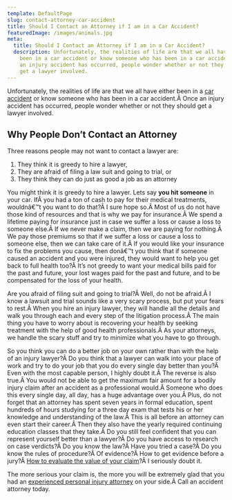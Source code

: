 ```yaml
---
template: DefaultPage
slug: contact-attorney-car-accident
title: Should I Contact an Attorney if I am in a Car Accident?
featuredImage: /images/animals.jpg
meta:
  title: Should I Contact an Attorney if I am in a Car Accident?
  description: Unfortunately, the realities of life are that we all have either
    been in a car accident or know someone who has been in a car accident. Once
    an injury accident has occurred, people wonder whether or not they should
    get a lawyer involved.
---
```

<!--StartFragment-->

Unfortunately, the realities of life are that we all have either been in a [car accident](/practice-areas/car-accident-lawyers/) or know someone who has been in a car accident.Â Once an injury accident has occurred, people wonder whether or not they should get a lawyer involved.

## Why People Don’t Contact an Attorney

Three reasons people may not want to contact a lawyer are:

1. They think it is greedy to hire a lawyer,
2. They are afraid of filing a law suit and going to trial, or
3. They think they can do just as good a job as an attorney

You might think it is greedy to hire a lawyer. Lets say **you hit someone** in your car. IfÂ you had a ton of cash to pay for their medical treatments, wouldnâ€™t you want to do that?Â I sure hope so.Â Most of us do not have those kind of resources and that is why we pay for insurance.Â We spend a lifetime paying for insurance just in case we suffer a loss or cause a loss to someone else.Â If we never make a claim, then we are paying for nothing.Â We pay those premiums so that if we suffer a loss or cause a loss to someone else, then we can take care of it.Â If you would like your insurance to fix the problems you cause, then donâ€™t you think that if someone caused an accident and you were injured, they would want to help you get back to full health too?Â It’s not greedy to want your medical bills paid for the past and future, your lost wages paid for the past and future, and to be compensated for the loss of your health.

Are you afraid of filing suit and going to trial?Â Well, do not be afraid.Â I know a lawsuit and trial sounds like a very scary process, but put your fears to rest.Â When you hire an injury lawyer, they will handle all the details and walk you through each and every step of the litigation process.Â The main thing you have to worry about is recovering your health by seeking treatment with the help of good health professionals.Â As your attorneys, we handle the scary stuff and try to minimize what you have to go through.

So you think you can do a better job on your own rather than with the help of an injury lawyer?Â Do you think that a lawyer can walk into your place of work and try to do your job that you do every single day better than you?Â Even with the most capable person, I highly doubt it.Â The reverse is also true.Â You would not be able to get the maximum fair amount for a bodily injury claim after an accident as a professional would.Â Someone who does this every single day, all day, has a huge advantage over you.Â Plus, do not forget that an attorney has spent seven years in formal education, spent hundreds of hours studying for a three day exam that tests his or her knowledge and understanding of the law.Â This is all before an attorney can even start their career.Â Then they also have the yearly required continuing education classes that they take.Â Do you still feel confident that you can represent yourself better than a lawyer?Â Do you have access to research on case verdicts?Â Do you know the law?Â Have you tried a case?Â Do you know the rules of procedure?Â Of evidence?Â How to get evidence before a jury?Â [How to evaluate the value of your claim](/what-is-my-texas-personal-injury-claim-worth/)?Â I seriously doubt it.

The more serious your claim is, the more you will be extremely glad that you had an [experienced personal injury attorney](/about-us/andrew-traub/) on your side.Â Call an accident attorney today.

<!--EndFragment-->